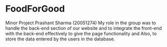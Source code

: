 # FoodForGood
Minor Project 
Prashant Sharma (20051274)
 My role in the group was to handle the back-end section of our website and to integrate the front-end with the back-end effectively to give the page functionality and Also, to store the data entered by the users in the database.
